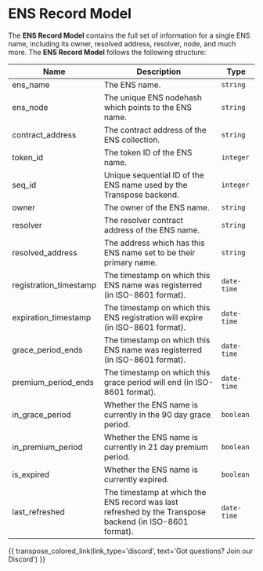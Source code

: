# ENS Record Model
The **ENS Record Model** contains the full set of information for a single ENS name, including its owner, resolved address, resolver, node, and much more. The **ENS Record Model** follows the following structure:

| Name                    | Description                                                                                               | Type           |
| ------------------------| --------------------------------------------------------------------------------------------------------- | -------------- |
| ens_name                | The ENS name.                                                                                             | `string`       |
| ens_node                | The unique ENS nodehash which points to the ENS name.	                                                  | `string`       |
| contract_address        | The contract address of the ENS collection.	                                                              | `string`       |
| token_id                | The token ID of the ENS name.	                                                                          | `integer`      |
| seq_id                  | Unique sequential ID of the ENS name used by the Transpose backend.	                                      | `integer`      |
| owner                   | The owner of the ENS name.	                                                                              | `string`       |
| resolver                | The resolver contract address of the ENS name.	                                                          | `string`       |
| resolved_address        | The address which has this ENS name set to be their primary name.	                                      | `string`       |
| registration_timestamp  | The timestamp on which this ENS name was registerred (in ISO-8601 format).	                              | `date-time`    |
| expiration_timestamp    | The timestamp on which this ENS registration will expire (in ISO-8601 format).                            | `date-time`    |
| grace_period_ends       | The timestamp on which this ENS name was registerred (in ISO-8601 format).	                              | `date-time`    |
| premium_period_ends     | The timestamp on which this grace period will end (in ISO-8601 format).	                                  | `date-time`    |
| in_grace_period	      | Whether the ENS name is currently in the 90 day grace period.	                                          | `boolean`      |
| in_premium_period       | Whether the ENS name is currently in 21 day premium period.	                                              | `boolean`      |
| is_expired              | Whether the ENS name is currently expired.	                                                              | `boolean`      |
| last_refreshed          | The timestamp at which the ENS record was last refreshed by the Transpose backend (in ISO-8601 format).	  | `date-time`    |

{{ transpose_colored_link(link_type='discord', text='Got questions?  Join our Discord') }}
